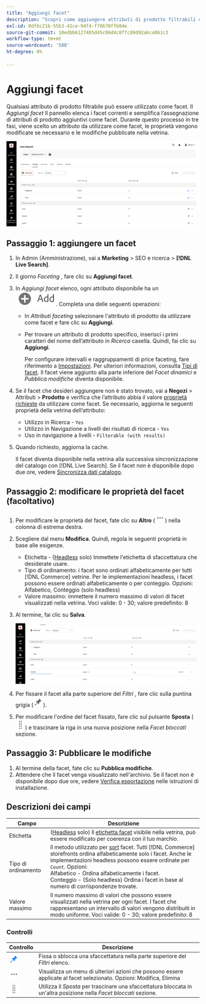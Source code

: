 ```yaml
---
title: "Aggiungi facet"
description: "Scopri come aggiungere attributi di prodotto filtrabili come [!DNL Live Search] facet."
exl-id: 0df6c21b-55b3-41ce-94f4-f70b70ffb84e
source-git-commit: 10edbb6127405d45c06d4c8ffc89d92a6ca061c3
workflow-type: tm+mt
source-wordcount: '588'
ht-degree: 0%

---
```


# Aggiungi facet

Qualsiasi attributo di prodotto filtrabile può essere utilizzato come facet. Il *Aggiungi facet* Il pannello elenca i facet correnti e semplifica l’assegnazione di attributi di prodotto aggiuntivi come facet. Durante questo processo in tre fasi, viene scelto un attributo da utilizzare come facet, le proprietà vengono modificate se necessario e le modifiche pubblicate nella vetrina.

![Area di lavoro di sfaccettatura](assets/facets-add.png)

## Passaggio 1: aggiungere un facet

1. In Admin (Amministrazione), vai a **Marketing** > SEO e ricerca > **[!DNL Live Search]**.
1. Il giorno *Faceting* , fare clic su **Aggiungi facet**.
1. In *Aggiungi facet* elenco, ogni attributo disponibile ha un ![Pulsante Aggiungi](assets/btn-add.png). Completa una delle seguenti operazioni:

   * In *Attributi faceting* selezionare l&#39;attributo di prodotto da utilizzare come facet e fare clic su **Aggiungi**.
   * Per trovare un attributo di prodotto specifico, inserisci i primi caratteri del nome dell’attributo in *Ricerca* casella. Quindi, fai clic su **Aggiungi**.

      Per configurare intervalli e raggruppamenti di price faceting, fare riferimento a [Impostazioni](settings.md). Per ulteriori informazioni, consulta [Tipi di facet](facets-type.md).
Il facet viene aggiunto alla parte inferiore del *Facet dinamici* e *Pubblica modifiche* diventa disponibile.

1. Se il facet che desideri aggiungere non è stato trovato, vai a **Negozi** > Attributi > **Prodotto** e verifica che l’attributo abbia il valore [proprietà richieste](facets.md) da utilizzare come facet. Se necessario, aggiorna le seguenti proprietà della vetrina dell’attributo:

   * Utilizzo in Ricerca - `Yes`
   * Utilizzo in Navigazione a livelli dei risultati di ricerca - `Yes`
   * Uso in navigazione a livelli - `Filterable (with results)`

1. Quando richiesto, aggiorna la cache.

   Il facet diventa disponibile nella vetrina alla successiva sincronizzazione del catalogo con [!DNL Live Search]. Se il facet non è disponibile dopo due ore, vedere [Sincronizza dati catalogo](install.md#synchronize-catalog-data).

## Passaggio 2: modificare le proprietà del facet (facoltativo)

1. Per modificare le proprietà del facet, fate clic su **Altro** (![Altro selettore](assets/btn-more.png)) nella colonna di estrema destra.
1. Scegliere dal menu **Modifica**. Quindi, regola le seguenti proprietà in base alle esigenze.

   * Etichetta - ([Headless](facets-type.md) solo) Immettete l&#39;etichetta di sfaccettatura che desiderate usare.
   * Tipo di ordinamento: i facet sono ordinati alfabeticamente per tutti [!DNL Commerce] vetrine. Per le implementazioni headless, i facet possono essere ordinati alfabeticamente o per conteggio. Opzioni: Alfabetico, Conteggio (solo headless)
   * Valore massimo: immettere il numero massimo di valori di facet visualizzati nella vetrina. Voci valide: 0 - 30; valore predefinito: 8

1. Al termine, fai clic su **Salva**.

   ![Area di lavoro di sfaccettatura](assets/facet-edit.png)

1. Per fissare il facet alla parte superiore del *Filtri* , fare clic sulla puntina grigia (![Fissa selettore](assets/btn-pin-gray.png)).
1. Per modificare l&#39;ordine del facet fissato, fare clic sul pulsante **Sposta** (![Sposta selettore](assets/btn-move.png)) e trascinare la riga in una nuova posizione nella *Facet bloccati* sezione.

## Passaggio 3: Pubblicare le modifiche

1. Al termine della facet, fate clic su **Pubblica modifiche**.
1. Attendere che il facet venga visualizzato nell&#39;archivio.
Se il facet non è disponibile dopo due ore, vedere [Verifica esportazione](install.md#synchronize-catalog-data) nelle istruzioni di installazione.

## Descrizioni dei campi

| Campo | Descrizione |
|--- |--- |
| Etichetta | ([Headless](facets-type.md) solo) Il [etichetta facet](facets-type.md) visibile nella vetrina, può essere modificato per coerenza con il tuo marchio. |
| Tipo di ordinamento | Il metodo utilizzato per [sort](facets-type.md) facet. Tutti [!DNL Commerce] storefronts ordina alfabeticamente solo i facet. Anche le implementazioni headless possono essere ordinate per `Count`. Opzioni:<br />Alfabetico - Ordina alfabeticamente i facet.<br />Conteggio - (Solo headless) Ordina i facet in base al numero di corrispondenze trovate. |
| Valore massimo | Il numero massimo di valori che possono essere visualizzati nella vetrina per ogni facet. I facet che rappresentano un intervallo di valori vengono distribuiti in modo uniforme. Voci valide: 0 - 30; valore predefinito: 8 |

### Controlli

| Controllo | Descrizione |
|--- |--- |
| ![Fissa selettore](assets/btn-pin-blue.png) | Fissa o sblocca una sfaccettatura nella parte superiore del *Filtri* elenco. |
| ![Altro selettore](assets/btn-more.png) | Visualizza un menu di ulteriori azioni che possono essere applicate al facet selezionato. Opzioni: Modifica, Elimina |
| ![Sposta selettore](assets/btn-move.png) | Utilizza il *Sposta* per trascinare una sfaccettatura bloccata in un&#39;altra posizione nella *Facet bloccati* sezione. |
